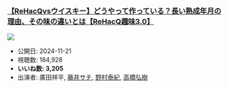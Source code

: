 ### [【ReHacQvsウイスキー】どうやって作っている？長い熟成年月の理由、その味の違いとは【ReHacQ趣味3.0】](https://www.youtube.com/watch?v=aZx0QDp7Y1Q)
[![](https://img.youtube.com/vi/aZx0QDp7Y1Q/sddefault.jpg)](https://www.youtube.com/watch?v=aZx0QDp7Y1Q)
-   公開日: 2024-11-21
-   視聴数: 184,928
-   **いいね数: 3,205**
-   出演者: 廣田祥平, [藤井サチ](/rehacq_fan/people/藤井サチ "wikilink"), [野村泰紀](/rehacq_fan/people/野村泰紀 "wikilink"), [高橋弘樹](/rehacq_fan/people/高橋弘樹 "wikilink")
